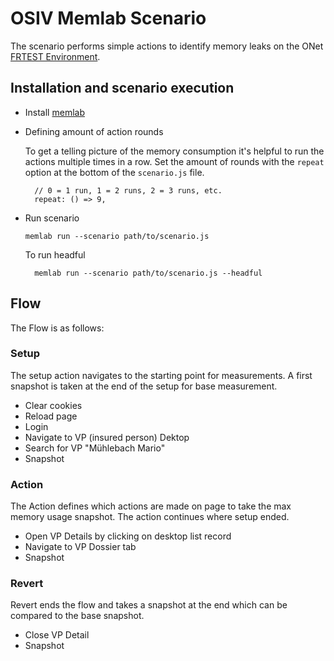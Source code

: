 # OSIV Memlab Scenario

The scenario performs simple actions to identify memory leaks on the ONet [FRTEST Environment](https://osiv-frtest.ivnet.ch/).

## Installation and scenario execution

- Install [memlab](https://facebook.github.io/memlab/docs/installation)

- Defining amount of action rounds

    To get a telling picture of the memory consumption it's helpful to run the actions multiple  times in a row. Set the amount of rounds with the `repeat` option at the bottom of the `scenario.js` file.

        // 0 = 1 run, 1 = 2 runs, 2 = 3 runs, etc.
        repeat: () => 9,
- Run scenario

      memlab run --scenario path/to/scenario.js    
    
    To run headful

        memlab run --scenario path/to/scenario.js --headful

## Flow
The Flow is as follows:

### Setup

The setup action navigates to the starting point for measurements. A first snapshot is taken at the end of the setup for base measurement.

- Clear cookies
- Reload page
- Login
- Navigate to VP (insured person) Dektop
- Search for VP "Mühlebach Mario"
- Snapshot

### Action

The Action defines which actions are made on page to take the max memory usage snapshot. The action continues where setup ended.

- Open VP Details by clicking on desktop list record
- Navigate to VP Dossier tab
- Snapshot

### Revert

Revert ends the flow and takes a snapshot at the end which can be compared to the base snapshot.

- Close VP Detail
- Snapshot